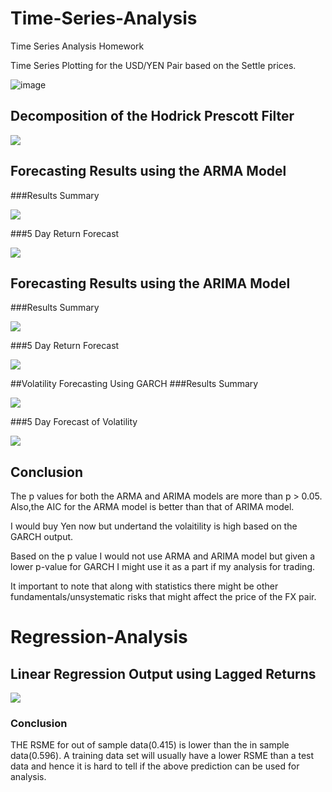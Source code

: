 # Time-Series-Analysis
Time Series Analysis Homework

Time Series Plotting for the USD/YEN Pair based on the Settle prices.

![image](https://github.com/Aelrid/Time-Series-Analysis/blob/main/Resources/Time%20Series%20Plot.PNG)
 

## Decomposition of the Hodrick Prescott Filter

![](https://github.com/Aelrid/Time-Series-Analysis/blob/main/Resources/HP%20filter.PNG)
 

## Forecasting Results using the ARMA Model
###Results Summary

![](https://github.com/Aelrid/Time-Series-Analysis/blob/main/Resources/ARMA%20Result.PNG)

###5 Day Return Forecast

![](https://github.com/Aelrid/Time-Series-Analysis/blob/main/Resources/ARMA%205%20Day%20Forecast.PNG)


## Forecasting Results using the ARIMA Model
###Results Summary

![](https://github.com/Aelrid/Time-Series-Analysis/blob/main/Resources/ARIMA%20Result.PNG)

###5 Day Return Forecast

![](https://github.com/Aelrid/Time-Series-Analysis/blob/main/Resources/ARIMA%205%20Day%20forecast.PNG)


##Volatility Forecasting Using GARCH
###Results Summary

![](https://github.com/Aelrid/Time-Series-Analysis/blob/main/Resources/GARCH%20Result.PNG)

###5 Day Forecast of Volatility

![](https://github.com/Aelrid/Time-Series-Analysis/blob/main/Resources/GARCH%20Forecast.PNG)

## Conclusion
The p values for both the ARMA and ARIMA models are more than p > 0.05. Also,the AIC for the ARMA model is better than that of ARIMA model.

I would buy Yen now but undertand the volaitility is  high based on the GARCH output.

Based on the p value I would not use ARMA and ARIMA model but given a lower p-value for GARCH I might use it as a part if my analysis for trading.

It important to note that along with statistics there might be other fundamentals/unsystematic risks that might affect the price of the FX pair.


# Regression-Analysis
## Linear Regression Output using Lagged Returns

![](https://github.com/Aelrid/Time-Series-Analysis/blob/main/Resources/Linear%20Regression%20Output.PNG)

### Conclusion
THE RSME for out of sample data(0.415) is lower than the in sample data(0.596). A training data set will usually have a lower RSME than a test data and hence it is hard to tell if the above prediction can be used for analysis.
